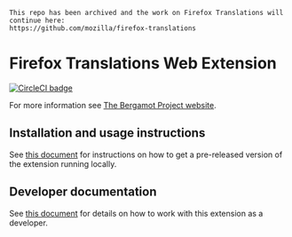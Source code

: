 ```
This repo has been archived and the work on Firefox Translations will continue here: 
https://github.com/mozilla/firefox-translations
```
# Firefox Translations Web Extension

[![CircleCI badge](https://img.shields.io/circleci/project/github/mozilla-extensions/firefox-translations/main.svg?label=CircleCI)](https://circleci.com/gh/mozilla-extensions/firefox-translations/)

For more information see [The Bergamot Project website](https://browser.mt/).

## Installation and usage instructions

See [this document](https://mozilla-extensions.github.io/firefox-translations/user/index.html) for instructions on how to get a pre-released version of the extension running locally.

## Developer documentation

See [this document](https://mozilla-extensions.github.io/firefox-translations/dev/index.html) for details on how to work with this extension as a developer.

